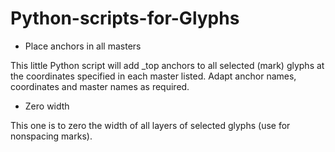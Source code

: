 # Python-scripts-for-Glyphs

- Place anchors in all masters

This little Python script will add _top anchors to all selected (mark) glyphs at the coordinates specified in each master listed. Adapt anchor names, coordinates and master names as required.


- Zero width

This one is to zero the width of all layers of selected glyphs (use for nonspacing marks). 
